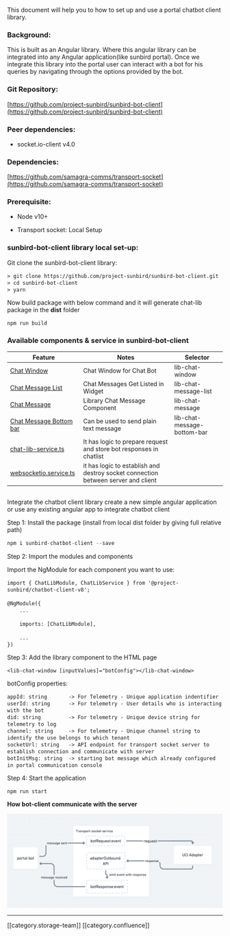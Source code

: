 This document will help you to how to set up and use a portal chatbot client library. 


### Background:
This is built as an Angular library. Where this angular library can be integrated into any Angular application(like sunbird portal). Once we integrate this library into the portal user can interact with a bot for his queries by navigating through the options provided by the bot.


### Git Repository:
[https://github.com/project-sunbird/sunbird-bot-client](https://github.com/project-sunbird/sunbird-bot-client)


### Peer dependencies:

* socket.io-client v4.0




### Dependencies:
[https://github.com/samagra-comms/transport-socket](https://github.com/samagra-comms/transport-socket)


### Prerequisite:

* Node v10+


* Transport socket: Local Setup 






### sunbird-bot-client library local set-up:
Git clone the sunbird-bot-client library:


```
> git clone https://github.com/project-sunbird/sunbird-bot-client.git
> cd sunbird-bot-client 
> yarn
```
Now build package with below command and it will generate chat-lib package in the  **dist**  folder


```
npm run build
```

### Available components & service in sunbird-bot-client


| Feature | Notes | Selector | 
|  --- |  --- |  --- | 
| [Chat Window](https://github.com/project-sunbird/sunbird-bot-client/tree/master/projects/chat-lib/src/lib/chat-window) | Chat Window for Chat Bot | lib-chat-window | 
| [Chat Message List](https://github.com/project-sunbird/sunbird-bot-client/tree/master/projects/chat-lib/src/lib/chat-message-list) | Chat Messages Get Listed in Widget | lib-chat-message-list | 
| [Chat Message](https://github.com/project-sunbird/sunbird-bot-client/tree/master/projects/chat-lib/src/lib/chat-message) | Library Chat Message Component | lib-chat-message | 
| [Chat Message Bottom bar](https://github.com/project-sunbird/sunbird-bot-client/tree/master/projects/chat-lib/src/lib/chat-message-bottom-bar) | Can be used to send plain text message | lib-chat-message-bottom-bar | 
| [chat-lib-service.ts](https://github.com/Nik720/sunbird-bot-client/blob/SB-26255-socket-bot-integration/projects/chat-lib/src/lib/chat-lib.service.ts) | It has logic to prepare request and store bot responses in chatlist |  | 
| [websocketio.service.ts](https://github.com/Nik720/sunbird-bot-client/blob/SB-26255-socket-bot-integration/projects/chat-lib/src/lib/websocketio.service.ts) | it has logic to establish and destroy socket connection between server and client |  | 


## 

Integrate the chatbot client library
create a new simple angular application or use any existing angular app to integrate chatbot client



Step 1: Install the package (install from local dist folder by giving full relative path)


```js
npm i sunbird-chatbot-client --save 
```


Step 2: Import the modules and components

Import the NgModule for each component you want to use:


```
import { ChatLibModule, ChatLibService } from '@project-sunbird/chatbot-client-v8';

@NgModule({
    ...
    
    imports: [ChatLibModule],
    
    ...
})
```


Step 3: Add the library component to the HTML page


```
<lib-chat-window [inputValues]="botConfig"></lib-chat-window>
```
botConfig properties:
```
appId: string       -> For Telemetry - Unique application indentifier 
userId: string      -> For telemetry - User details who is interacting with the bot
did: string         -> For telemetry - Unique device string for telemetry to log
channel: string     -> For telemetry - Unique channel string to identify the use belongs to which tenant
socketUrl: string   -> API endpoint for transport socket server to establish connection and communicate with server
botInitMsg: string  -> starting bot message which already configured in portal communication console
```


Step 4: Start the application


```
npm run start
```


 **How bot-client communicate with the server** 

![](images/storage/Screenshot%202021-12-29%20at%204.39.31%20PM.png)



*****

[[category.storage-team]] 
[[category.confluence]] 
